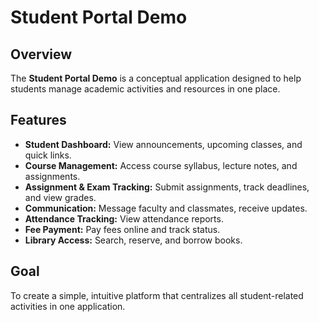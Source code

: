 # Student Portal Demo

## Overview
The **Student Portal Demo** is a conceptual application designed to help students manage academic activities and resources in one place.

## Features
- **Student Dashboard:** View announcements, upcoming classes, and quick links.
- **Course Management:** Access course syllabus, lecture notes, and assignments.
- **Assignment & Exam Tracking:** Submit assignments, track deadlines, and view grades.
- **Communication:** Message faculty and classmates, receive updates.
- **Attendance Tracking:** View attendance reports.
- **Fee Payment:** Pay fees online and track status.
- **Library Access:** Search, reserve, and borrow books.

## Goal
To create a simple, intuitive platform that centralizes all student-related activities in one application.
